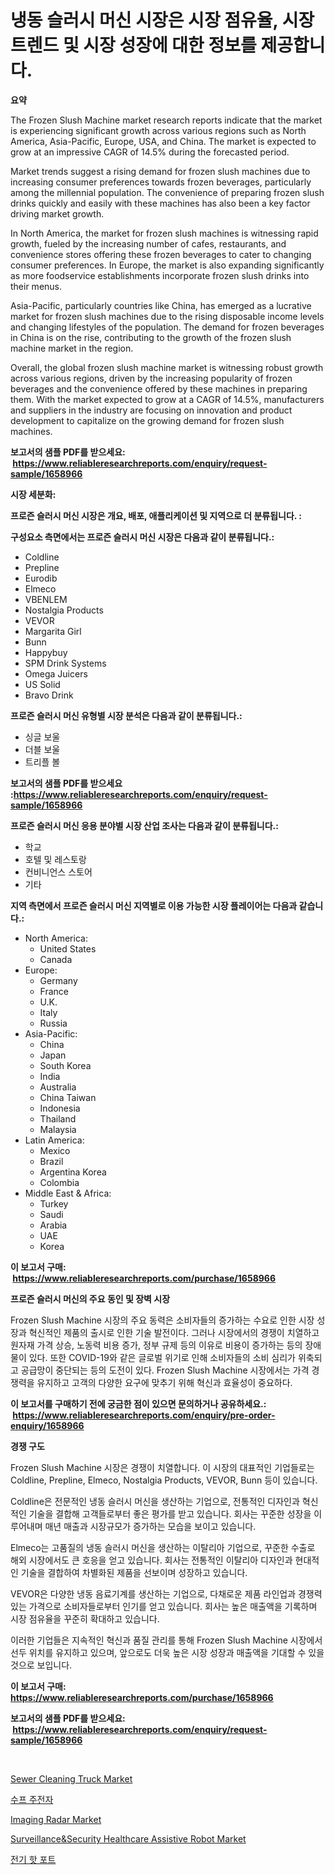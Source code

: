 <p><h1>냉동 슬러시 머신 시장은 시장 점유율, 시장 트렌드 및 시장 성장에 대한 정보를 제공합니다.</h1></p><p><strong>요약</strong></p>
<p><p>The Frozen Slush Machine market research reports indicate that the market is experiencing significant growth across various regions such as North America, Asia-Pacific, Europe, USA, and China. The market is expected to grow at an impressive CAGR of 14.5% during the forecasted period. </p><p>Market trends suggest a rising demand for frozen slush machines due to increasing consumer preferences towards frozen beverages, particularly among the millennial population. The convenience of preparing frozen slush drinks quickly and easily with these machines has also been a key factor driving market growth.</p><p>In North America, the market for frozen slush machines is witnessing rapid growth, fueled by the increasing number of cafes, restaurants, and convenience stores offering these frozen beverages to cater to changing consumer preferences. In Europe, the market is also expanding significantly as more foodservice establishments incorporate frozen slush drinks into their menus.</p><p>Asia-Pacific, particularly countries like China, has emerged as a lucrative market for frozen slush machines due to the rising disposable income levels and changing lifestyles of the population. The demand for frozen beverages in China is on the rise, contributing to the growth of the frozen slush machine market in the region.</p><p>Overall, the global frozen slush machine market is witnessing robust growth across various regions, driven by the increasing popularity of frozen beverages and the convenience offered by these machines in preparing them. With the market expected to grow at a CAGR of 14.5%, manufacturers and suppliers in the industry are focusing on innovation and product development to capitalize on the growing demand for frozen slush machines.</p></p>
<p><strong>보고서의 샘플 PDF를 받으세요: &nbsp;<a href="https://www.reliableresearchreports.com/enquiry/request-sample/1658966">https://www.reliableresearchreports.com/enquiry/request-sample/1658966</a></strong></p>
<p><strong>시장 세분화:</strong></p>
<p><strong> 프로즌 슬러시 머신 시장은 개요, 배포, 애플리케이션 및 지역으로 더 분류됩니다. :</strong></p>
<p><strong>구성요소 측면에서는 프로즌 슬러시 머신 시장은 다음과 같이 분류됩니다.:</strong></p>
<p><ul><li>Coldline</li><li>Prepline</li><li>Eurodib</li><li>Elmeco</li><li>VBENLEM</li><li>Nostalgia Products</li><li>VEVOR</li><li>Margarita Girl</li><li>Bunn</li><li>Happybuy</li><li>SPM Drink Systems</li><li>Omega Juicers</li><li>US Solid</li><li>Bravo Drink</li></ul></p>
<p><strong> 프로즌 슬러시 머신 유형별 시장 분석은 다음과 같이 분류됩니다.:</strong></p>
<p><ul><li>싱글 보울</li><li>더블 보울</li><li>트리플 볼</li></ul></p>
<p><strong>보고서의 샘플 PDF를 받으세요 :<a href="https://www.reliableresearchreports.com/enquiry/request-sample/1658966">https://www.reliableresearchreports.com/enquiry/request-sample/1658966</a></strong></p>
<p><strong> 프로즌 슬러시 머신 응용 분야별 시장 산업 조사는 다음과 같이 분류됩니다.:</strong></p>
<p><ul><li>학교</li><li>호텔 및 레스토랑</li><li>컨비니언스 스토어</li><li>기타</li></ul></p>
<p><strong>지역 측면에서 프로즌 슬러시 머신 지역별로 이용 가능한 시장 플레이어는 다음과 같습니다.:</strong></p>
<p><ul>
    <li>
        North America:
        <ul>
            <li>United States</li>
            <li>Canada</li>
        </ul>
    </li>
    <li>
        Europe:
        <ul>
            <li>Germany</li>
            <li>France</li>
            <li>U.K.</li>
            <li>Italy</li>
            <li>Russia</li>
        </ul>
    </li>
    <li>
        Asia-Pacific:
        <ul>
            <li>China</li>
            <li>Japan</li>
            <li>South Korea</li>
            <li>India</li>
            <li>Australia</li>
            <li>China Taiwan</li>
            <li>Indonesia</li>
            <li>Thailand</li>
            <li>Malaysia</li>
        </ul>
    </li>
    <li>
        Latin America:
        <ul>
            <li>Mexico</li>
            <li>Brazil</li>
            <li>Argentina Korea</li>
            <li>Colombia</li>
        </ul>
    </li>
    <li>
        Middle East & Africa:
        <ul>
            <li>Turkey</li>
            <li>Saudi</li>
            <li>Arabia</li>
            <li>UAE</li>
            <li>Korea</li>
        </ul>
    </li>
    </ul></p>
<p><strong>이 보고서 구매: &nbsp;<a href="https://www.reliableresearchreports.com/purchase/1658966">https://www.reliableresearchreports.com/purchase/1658966</a></strong></p>
<p><strong>프로즌 슬러시 머신의 주요 동인 및 장벽 시장</strong></p>
<p><p>Frozen Slush Machine 시장의 주요 동력은 소비자들의 증가하는 수요로 인한 시장 성장과 혁신적인 제품의 출시로 인한 기술 발전이다. 그러나 시장에서의 경쟁이 치열하고 원자재 가격 상승, 노동력 비용 증가, 정부 규제 등의 이유로 비용이 증가하는 등의 장애물이 있다. 또한 COVID-19와 같은 글로벌 위기로 인해 소비자들의 소비 심리가 위축되고 공급망이 중단되는 등의 도전이 있다. Frozen Slush Machine 시장에서는 가격 경쟁력을 유지하고 고객의 다양한 요구에 맞추기 위해 혁신과 효율성이 중요하다.</p></p>
<p><strong>이 보고서를 구매하기 전에 궁금한 점이 있으면 문의하거나 공유하세요.: &nbsp;<a href="https://www.reliableresearchreports.com/enquiry/pre-order-enquiry/1658966">https://www.reliableresearchreports.com/enquiry/pre-order-enquiry/1658966</a></strong></p>
<p><strong>경쟁 구도</strong></p>
<p><p>Frozen Slush Machine 시장은 경쟁이 치열합니다. 이 시장의 대표적인 기업들로는 Coldline, Prepline, Elmeco, Nostalgia Products, VEVOR, Bunn 등이 있습니다.</p><p>Coldline은 전문적인 냉동 슬러시 머신을 생산하는 기업으로, 전통적인 디자인과 혁신적인 기술을 결합해 고객들로부터 좋은 평가를 받고 있습니다. 회사는 꾸준한 성장을 이루어내며 매년 매출과 시장규모가 증가하는 모습을 보이고 있습니다.</p><p>Elmeco는 고품질의 냉동 슬러시 머신을 생산하는 이탈리아 기업으로, 꾸준한 수출로 해외 시장에서도 큰 호응을 얻고 있습니다. 회사는 전통적인 이탈리아 디자인과 현대적인 기술을 결합하여 차별화된 제품을 선보이며 성장하고 있습니다.</p><p>VEVOR은 다양한 냉동 음료기계를 생산하는 기업으로, 다채로운 제품 라인업과 경쟁력 있는 가격으로 소비자들로부터 인기를 얻고 있습니다. 회사는 높은 매출액을 기록하며 시장 점유율을 꾸준히 확대하고 있습니다.</p><p>이러한 기업들은 지속적인 혁신과 품질 관리를 통해 Frozen Slush Machine 시장에서 선두 위치를 유지하고 있으며, 앞으로도 더욱 높은 시장 성장과 매출액을 기대할 수 있을 것으로 보입니다.</p></p>
<p><strong>이 보고서 구매: &nbsp; <a href="https://www.reliableresearchreports.com/purchase/1658966">https://www.reliableresearchreports.com/purchase/1658966</a></strong></p>
<p><strong>보고서의 샘플 PDF를 받으세요: &nbsp;<a href="https://www.reliableresearchreports.com/enquiry/request-sample/1658966">https://www.reliableresearchreports.com/enquiry/request-sample/1658966</a></strong><strong></strong></p>
<p>&nbsp;</p>
<p><p><a href="https://issuu.com/reportprime-2/docs/sewer-cleaning-truck-market-size-2030.pptx">Sewer Cleaning Truck Market</a></p><p><a href="https://github.com/vs019sa3m8x/Market-Research-Report-List-1/blob/main/625722312472.md">수프 주전자</a></p><p><a href="https://issuu.com/reportprime-2/docs/imaging-radar-market-size-2030.pptx">Imaging Radar Market</a></p><p><a href="https://github.com/mauripalmi/Market-Research-Report-List-2/blob/main/surveillancesecurity-healthcare-assistive-robot-market.md">Surveillance&Security Healthcare Assistive Robot Market</a></p><p><a href="https://github.com/Madalyell456456/Market-Research-Report-List-1/blob/main/714554812473.md">전기 핫 포트</a></p></p>